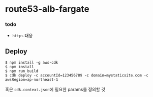 
# route53-alb-fargate
### todo
- `https` 대응

## Deploy
```
$ npm install -g aws-cdk
$ npm install
$ npm run build
$ cdk deploy -c accountId=123456789 -c domain=mystaticsite.com -c awsRegion=ap-northeast-1 
```
혹은 `cdk.context.json`에 필요한 params를 정의할 것

